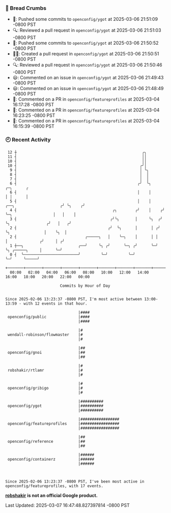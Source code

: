 ### 🍞 Bread Crumbs

 * 🚢: Pushed some commits to `openconfig/ygot` at 2025-03-06 21:51:09 -0800 PST
 * 🔍: Reviewed a pull request in  `openconfig/ygot` at 2025-03-06 21:51:03 -0800 PST
 * 🚢: Pushed some commits to `openconfig/ygot` at 2025-03-06 21:50:52 -0800 PST
 * ✍🏼: Created a pull request in `openconfig/ygot` at 2025-03-06 21:50:51 -0800 PST
 * 🔍: Reviewed a pull request in  `openconfig/ygot` at 2025-03-06 21:50:46 -0800 PST
 * 😃: Commented on an issue in `openconfig/ygot` at 2025-03-06 21:49:43 -0800 PST
 * 😃: Commented on an issue in `openconfig/ygot` at 2025-03-06 21:48:49 -0800 PST
 * 💬: Commented on a PR in  `openconfig/featureprofiles` at 2025-03-04 16:17:28 -0800 PST
 * 💬: Commented on a PR in  `openconfig/featureprofiles` at 2025-03-04 16:23:25 -0800 PST
 * 💬: Commented on a PR in  `openconfig/featureprofiles` at 2025-03-04 16:15:39 -0800 PST

### 🕘 Recent Activity
```
 12 ┼                                                       ╭╮
 11 ┤                                                       ││
 10 ┤                                                       ││
 10 ┤                                                      ╭╯│
  9 ┤                                                      │ ╰╮
  8 ┤                                                      │  │
  7 ┤                                                      │  │
  6 ┤                                                     ╭╯  ╰╮                              ╭─╮      ╭
  6 ┤                                                     │    │                              │ │      │
  5 ┤                                                     │    │     ╭──╮                    ╭╯ ╰╮    ╭╯
  4 ┤                                          ╭╮        ╭╯    │    ╭╯  ╰─╮                  │   │    │
  3 ┤                                         ╭╯╰╮       │     ╰╮  ╭╯     ╰╮                ╭╯   │   ╭╯
  2 ┤                                        ╭╯  ╰╮      │      │ ╭╯       ╰╮               │    ╰╮  │
  2 ┤                              ╭─────╮   │    ╰─╮    │      │ │         │              ╭╯     │ ╭╯
  1 ┼──╮                        ╭──╯     ╰╮ ╭╯      ╰─╮ ╭╯      ╰─╯         ╰╮ ╭─────╮     │      ╰─╯
  0 ┤  ╰────────────────────────╯         ╰─╯         ╰─╯                    ╰─╯     ╰─────╯
    +───────+───────+───────+───────+───────+───────+───────+───────+───────+───────+───────+───────+────
  00:00   02:00   04:00   06:00   08:00   10:00   12:00   14:00   16:00   18:00   20:00   22:00   00:00   

						Commits by Hour of Day


Since 2025-02-06 13:23:37 -0800 PST, I'm most active between 13:00-13:59 - with 12 events in that hour.

```



```
                                |####
 openconfig/public              |####
                                |####

                                |#
 wendall-robinson/flowmaster    |#
                                |#

                                |##
 openconfig/gnoi                |##
                                |##

                                |#
 robshakir/rtlamr               |#
                                |#

                                |#
 openconfig/gribigo             |#
                                |#

                                |##########
 openconfig/ygot                |##########
                                |##########

                                |#################
 openconfig/featureprofiles     |#################
                                |#################

                                |##
 openconfig/reference           |##
                                |##

                                |######
 openconfig/containerz          |######
                                |######



Since 2025-02-06 13:23:37 -0800 PST, I've been most active in openconfig/featureprofiles, with 17 events.

```
**[robshakir](mailto:robjs@google.com) is not an official Google product.**  


Last Updated: 2025-03-07 16:47:48.827397814 -0800 PST
